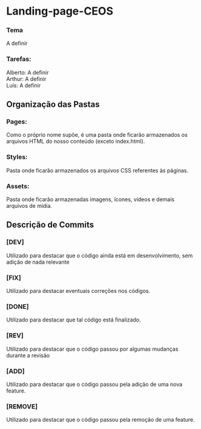 # Landing-page-CEOS
### Tema
A definir
### Tarefas:
Alberto: A definir <br>
Arthur: A definir <br>
Luís: A definir
## Organização das Pastas
### Pages:
Como o próprio nome supõe, é uma pasta onde ficarão armazenados os arquivos HTML do nosso conteúdo (exceto index.html).
### Styles:
Pasta onde ficarão armazenados os arquivos CSS referentes às páginas.
### Assets:
Pasta onde ficarão armazenadas imagens, ícones, vídeos e demais arquivos de mídia.

## Descrição de Commits
### [DEV]
Utilizado para destacar que o código ainda está em desenvolvimento, sem adição de nada relevante
### [FIX]
Utilizado para destacar eventuais correções nos códigos.
### [DONE]
Utilizado para destacar que tal código está finalizado.
### [REV]
Utilizado para destacar que o código passou por algumas mudanças durante a revisão
### [ADD]
Utilizado para destacar que o código passou pela adição de uma nova feature.
### [REMOVE]
Utilizado para destacar que o código passou pela remoção de uma feature.